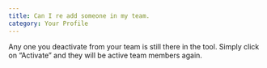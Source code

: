 ```yaml
---
title: Can I re add someone in my team.
category: Your Profile
---
```

Any one you deactivate from your team is still there in the tool. Simply click on “Activate”  and they will be active team members again.